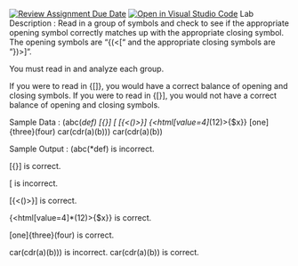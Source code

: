 [![Review Assignment Due Date](https://classroom.github.com/assets/deadline-readme-button-22041afd0340ce965d47ae6ef1cefeee28c7c493a6346c4f15d667ab976d596c.svg)](https://classroom.github.com/a/wcA63Dgd)
[![Open in Visual Studio Code](https://classroom.github.com/assets/open-in-vscode-2e0aaae1b6195c2367325f4f02e2d04e9abb55f0b24a779b69b11b9e10269abc.svg)](https://classroom.github.com/online_ide?assignment_repo_id=17706188&assignment_repo_type=AssignmentRepo)
Lab Description :   Read in a group of symbols and check to see if the appropriate opening symbol correctly matches up with the appropriate closing symbol.  
The opening symbols are “{(<[“ and the appropriate closing symbols are “})>]“.

You must read in and analyze each group.  

If you were to read in {[]}, you would have a correct balance of opening and closing symbols.
If you were to read in {[}], you would not have a correct balance of opening and closing symbols.



Sample Data : 
(abc(*def) 
[{}]
[
[{<()>}]
{<html[value=4]*(12)>{$x}}
[one]<two>{three}(four)
car(cdr(a)(b)))
car(cdr(a)(b))


Sample Output :
(abc(*def) is incorrect.

[{}] is correct.

[ is incorrect.

[{<()>}] is correct.

{<html[value=4]*(12)>{$x}} is correct.

[one]<two>{three}(four) is correct.

car(cdr(a)(b))) is incorrect.
car(cdr(a)(b)) is correct.

